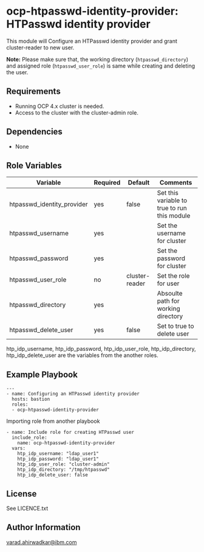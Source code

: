 
ocp-htpasswd-identity-provider: HTPasswd identity provider
=========
This module will Configure an HTPasswd identity provider and grant cluster-reader to new user.

**Note:** Please make sure that, the working directory (`htpasswd_directory`) and assigned role (`htpasswd_user_role`) is same while creating and deleting the user.

Requirements
------------
 - Running OCP 4.x cluster is needed.
 - Access to the cluster with the cluster-admin role. 

Dependencies
------------
 - None

Role Variables
--------------
| Variable                    | Required | Default                                    | Comments                                            |
|-----------------------------|----------|--------------------------------------------|-----------------------------------------------------|
| htpasswd_identity_provider  | yes | false | Set this variable to true to run this module|
| htpasswd_username  | yes | | Set the username for cluster |
| htpasswd_password  | yes | | Set the password for cluster |
| htpasswd_user_role  | no | cluster-reader | Set the role for user |
| htpasswd_directory  | yes | | Absoulte path for working directory |
| htpasswd_delete_user  | yes | false | Set to true to delete user |

htp_idp_username, htp_idp_password, htp_idp_user_role, htp_idp_directory, htp_idp_delete_user are the variables from the another roles.
                                                                                                      
Example Playbook
----------------
```
---
- name: Configuring an HTPasswd identity provider
  hosts: bastion
  roles:
  - ocp-htpasswd-identity-provider
```

Importing role from another playbook
```
- name: Include role for creating HTPasswd user
  include_role:
    name: ocp-htpasswd-identity-provider
  vars:
    htp_idp_username: "ldap_user1" 
    htp_idp_password: "ldap_user1"
    htp_idp_user_role: "cluster-admin"
    htp_idp_directory: "/tmp/htpasswd"
    htp_idp_delete_user: false
```

License
-------
See LICENCE.txt

Author Information
------------------
varad.ahirwadkar@ibm.com
